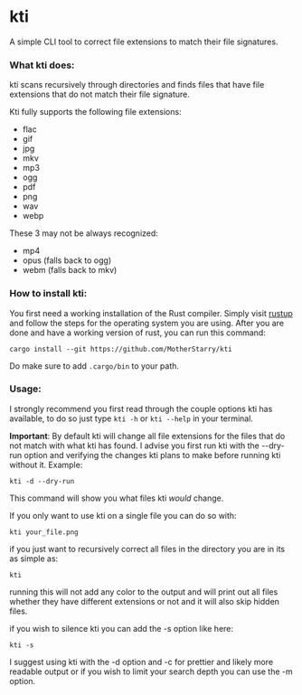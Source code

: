 # kti
A simple CLI tool to correct file extensions to match their file signatures.

### What kti does:
kti scans recursively through directories and finds files that have file extensions that do not match their file signature.

Kti fully supports the following file extensions:
- flac
- gif
- jpg
- mkv
- mp3
- ogg
- pdf
- png
- wav
- webp

These 3 may not be always recognized:
- mp4
- opus (falls back to ogg)
- webm (falls back to mkv)


### How to install kti:
You first need a working installation of the Rust compiler. Simply visit [rustup](https://rustup.rs) and follow the steps for the operating system you are using.
After you are done and have a working version of rust, you can run this command:
```fish
cargo install --git https://github.com/MotherStarry/kti
```
Do make sure to add `.cargo/bin` to your path.

### Usage:
I strongly recommend you first read through the couple options kti has available, to do so just type ``kti -h`` or ``kti --help`` in your terminal.

**Important**: By default kti will change all file extensions for the files that do not match with what kti has found. I advise you first run kti with the --dry-run option and verifying the changes kti plans to make before running kti without it. Example:
```fish
kti -d --dry-run
```
This command will show you what files kti *would* change.

If you only want to use kti on a single file you can do so with:
```fish
kti your_file.png
```

if you just want to recursively correct all files in the directory you are in its as simple as:
```fish
kti
```
running this will not add any color to the output and will print out all files whether they have different extensions or not and it will also skip hidden files.

if you wish to silence kti you can add the -s option like here:
```fish
kti -s
```

I suggest using kti with the -d option and -c for prettier and likely more readable output or if you wish to limit your search depth you can use the -m option.

